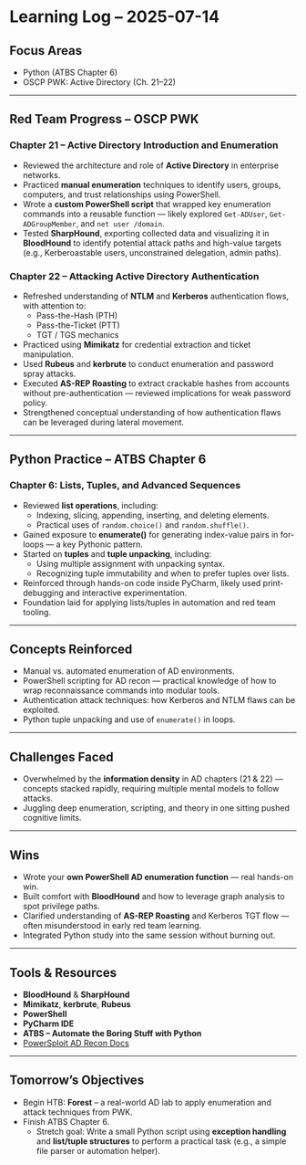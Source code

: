 
# Learning Log – 2025-07-14

## Focus Areas
- Python (ATBS Chapter 6)
- OSCP PWK: Active Directory (Ch. 21–22)

---

## Red Team Progress – OSCP PWK

### **Chapter 21 – Active Directory Introduction and Enumeration**
- Reviewed the architecture and role of **Active Directory** in enterprise networks.
- Practiced **manual enumeration** techniques to identify users, groups, computers, and trust relationships using PowerShell.
- Wrote a **custom PowerShell script** that wrapped key enumeration commands into a reusable function — likely explored `Get-ADUser`, `Get-ADGroupMember`, and `net user /domain`.
- Tested **SharpHound**, exporting collected data and visualizing it in **BloodHound** to identify potential attack paths and high-value targets (e.g., Kerberoastable users, unconstrained delegation, admin paths).

### **Chapter 22 – Attacking Active Directory Authentication**
- Refreshed understanding of **NTLM** and **Kerberos** authentication flows, with attention to:
  - Pass-the-Hash (PTH)
  - Pass-the-Ticket (PTT)
  - TGT / TGS mechanics
- Practiced using **Mimikatz** for credential extraction and ticket manipulation.
- Used **Rubeus** and **kerbrute** to conduct enumeration and password spray attacks.
- Executed **AS-REP Roasting** to extract crackable hashes from accounts without pre-authentication — reviewed implications for weak password policy.
- Strengthened conceptual understanding of how authentication flaws can be leveraged during lateral movement.

---

## Python Practice – ATBS Chapter 6

### Chapter 6: Lists, Tuples, and Advanced Sequences
- Reviewed **list operations**, including:
  - Indexing, slicing, appending, inserting, and deleting elements.
  - Practical uses of `random.choice()` and `random.shuffle()`.
- Gained exposure to **enumerate()** for generating index-value pairs in for-loops — a key Pythonic pattern.
- Started on **tuples** and **tuple unpacking**, including:
  - Using multiple assignment with unpacking syntax.
  - Recognizing tuple immutability and when to prefer tuples over lists.
- Reinforced through hands-on code inside PyCharm, likely used print-debugging and interactive experimentation.
- Foundation laid for applying lists/tuples in automation and red team tooling.

---

## Concepts Reinforced
- Manual vs. automated enumeration of AD environments.
- PowerShell scripting for AD recon — practical knowledge of how to wrap reconnaissance commands into modular tools.
- Authentication attack techniques: how Kerberos and NTLM flaws can be exploited.
- Python tuple unpacking and use of `enumerate()` in loops.

---

## Challenges Faced
- Overwhelmed by the **information density** in AD chapters (21 & 22) — concepts stacked rapidly, requiring multiple mental models to follow attacks.
- Juggling deep enumeration, scripting, and theory in one sitting pushed cognitive limits.

---

## Wins
- Wrote your **own PowerShell AD enumeration function** — real hands-on win.
- Built comfort with **BloodHound** and how to leverage graph analysis to spot privilege paths.
- Clarified understanding of **AS-REP Roasting** and Kerberos TGT flow — often misunderstood in early red team learning.
- Integrated Python study into the same session without burning out.

---

## Tools & Resources
- **BloodHound** & **SharpHound**
- **Mimikatz**, **kerbrute**, **Rubeus**
- **PowerShell**
- **PyCharm IDE**
- **ATBS – Automate the Boring Stuff with Python**
- [PowerSploit AD Recon Docs](https://powersploit.readthedocs.io/en/latest/Recon/)

---

## Tomorrow’s Objectives
- Begin HTB: **Forest** – a real-world AD lab to apply enumeration and attack techniques from PWK.
- Finish ATBS Chapter 6.
  - Stretch goal: Write a small Python script using **exception handling** and **list/tuple structures** to perform a practical task (e.g., a simple file parser or automation helper).
